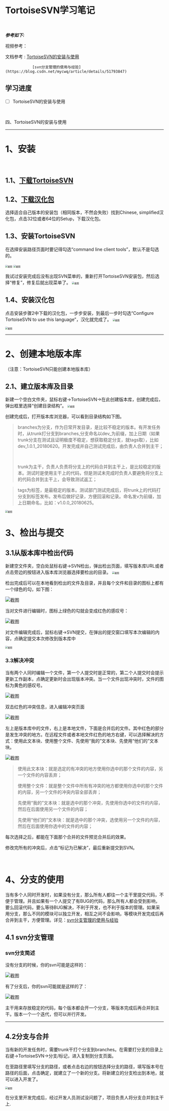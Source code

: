 # TortoiseSVN学习笔记

<br/>

***参考如下:***

视频参考：

文档参考 : [TortoiseSVN的安装与使用](https://blog.csdn.net/qq_28566071/article/details/80857928)

				[svn分支管理的使用与经验](https://blog.csdn.net/mycwq/article/details/51793847)

## 学习进度

- [ ] TortoiseSVN的安装与使用

<br/>

四、TortoiseSVN的安装与使用

***

# 1、安装

<br/>

## 1.1、[下载TortoiseSVN](https://tortoisesvn.net/downloads.zh.html)

## 1.2、[下载汉化包](https://tortoisesvn.net/downloads.zh.html)

选择适合自己版本的安装包（相同版本，不然会失败）找到Chinese, simplified汉化包，点击32位或者64位的Setup，下载汉化包。

## 1.3、安装TortoiseSVN

在选择安装路径页面时要记得勾选“command line client tools”，默认不是勾选的。

<img src="f265dd36f7e05e14fb4e0aa14e73bc30.png" alt="截图" style="zoom:50%;" />

<img src="632e5f33ee03af9497a97b6aca6c26ca.png" alt="截图" style="zoom:50%;" />

我试过安装完成后没有出现SVN菜单的，重新打开TortoiseSVN安装包，然后选择“修复”，修复后就出现菜单了。
<img src="44c32170769456c762fedee784b0d0c6.png" alt="截图" style="zoom:50%;" />

## 1.4、安装汉化包

点击安装步骤2中下载的汉化包，一步步安装，到最后一步时勾选“Configure TortoiseSVN to use this language”，汉化就完成了。
<img src="25e325cc900853df2fe64c8f406f30b9.png" alt="截图" style="zoom:50%;" />

<img src="08df36980d0ec8a4d021b63bebccbf48.png" alt="截图" style="zoom:50%;" />

***

# 2、创建本地版本库

（注意：TortoiseSVN只能创建本地版本库）

## 2.1、建立版本库及目录

新建一个空白文件夹，鼠标右键->TortoiseSVN->在此创建版本库，创建完成后，弹出框里选择“创建目录结构”。
<img src="9aa75327adb80ee7b7a3516f1a7d446e.png" alt="截图" style="zoom:50%;" />

创建完成后，打开版本库浏览器，可以看到目录结构如下图。


> branches为分支，作为日常开发目录，是比较不稳定的版本。有开发任务时，从trunk打分支到branches,分支命名以dev_为前缀，加上日期（如果trunk分支在测试且证明极度不稳定，想获取稳定分支，就tags取），比如dev_1.0.1_20180620。开发完成并自己测试完成后，由负责人合并到主干；
> 
> <br/>
> 
> trunk为主干，负责人负责将分支上的代码合并到主干上，是比较稳定的版本。测试时是使用主干上的代码，但是测试未完成时负责人要避免将分支上的代码合并到主干上，会导致测试返工；

> 
> tags为标签，是最稳定的版本。测试部门测试完成后，将trunk上的代码打分支到标签发布。发布后做好记录，方便回滚和记录。命名发v为前缀，加上日期命名，比如：v1.0.0_20180625。

<img src="2484342c2ae62030931de5d92c6c61b4.png" alt="截图" style="zoom:50%;" />

# 3、检出与提交

## 3.1从版本库中检出代码

新建空文件夹，空白处鼠标右键->SVN检出，弹出检出页面，填写版本库URL或者点击旁边的按钮进入版本库浏览器选择要检出的目录。
<img src="024ede8f16d622147c4637cb387cf109.png" alt="截图" style="zoom:50%;" />

检出完成后可以在本地看到检出的文件及目录，并且每个文件和目录的图标上都有一个绿色的勾，如下图：

![截图](03c4ea6066c50f009bd290104dd0a3ea.png)

当对文件进行编辑时，图标上绿色的勾就会变成红色的感叹号：

![截图](893152eb28bf3e86c6d1eb20cb4a2b2f.png)

对文件编辑完成后，鼠标右键->SVN提交，在弹出的提交窗口填写本次编辑的内容，点确定提交本次修改到版本库中

<img src="caf57693224c14d23f9cc11a1fa4fde9.png" alt="截图" style="zoom:50%;" />

<br/>

### 3.3解决冲突

当有两个人同时编辑一个文件，第一个人提交时是正常的，第二个人提交时会提示更新工作副本，点确定更新时会出现版本冲突。当一个文件出现冲突时，文件的图标为黄色的感叹号。

![截图](323664d2459521cb3082a813d29dba94.png)

双击红色的冲突信息，进入编辑冲突页面

![截图](6726e0fefe957711a6543156299df3ae.png)

左上是版本库中的文件，右上是本地文件，下面是合并后的文件。其中红色的部分是发生冲突的地方。在远程文件或者本地文件红色的地方右键，可以选择解决的方式：使用此文本块、使用整个文件、先使用“我的”文本块、先使用“他们的”文本块。

![截图](2a9466b64df35244b6044c0b5bdf1b7a.png)

> 使用此文本块：就是选定的有冲突的地方使用你选中的那个文件的内容，另一个文件的内容丢弃；
> 
> 使用整个文件：就是整个文件中所有有冲突的地方都使用你选中的那个文件的内容，另一个文件的冲突内容全部丢弃；
> 
> 先使用“我的”文本块：就是选中的那个冲突，先使用你选中的文件的内容，然后在后面使用另一个文件的内容；
> 
> 先使用“他们的”文本块：就是选中的那个冲突，选使用另一个文件的内容，然后在后面使用你选中的文件的内容；

每次选择之后，都能在下面那个合并的文件预览合并后的效果。

修改完所有的冲突后，点击“标记为已解决”，最后重新提交到SVN。

<br/>

# 4、分支的使用

当有多个人同时开发时，如果没有分支，那么所有人都往一个主干里提交代码，不便于管理。并且如果有一个人提交了有BUG的代码，那么所有人都会受到影响，要么回滚代码，要么等待BUG解决，不利于开发，也不利于版本的管理。如果采用分支，那么不同的模块可以独立开发，相互之间不会影响，等模块开发完成后再合并到主干，方便管理。详见：[svn分支管理的使用与经验](https://blog.csdn.net/mycwq/article/details/51793847)

## 4.1 svn分支管理

### svn分支简述

没有分支的时候，你的svn可能是这样的：

![截图](0dee6459ca4c93d799eca40a7acbde5a.png)

有了分支后，你的svn可能就是这样的了：

![截图](997f37626e71474d7e40d92d423c5532.png)

主干用来存放稳定的代码，每个版本都会开一个分支，等版本完成后再合并到主干。版本一个一个迭代，但可以并行开发。

***

## 4.2分支与合并

当有新的开发任务时，需要trunk干打个分支到branches。在需要打分支的目录上右键->TortoiseSVN->分支/标记，进入复制到分支页面。

在至路径里填写分支的路径，或者点击右边的按钮选择分支的路径，填写版本号在路径的后面，点击确定，就建立了一个新的分支。将新建立的分支检出到本地，就可以进入开发了。

<img src="3de5e426e7ae47f7733ce6f2384c48f3.png" alt="截图" style="zoom:50%;" />

在分支里开发完成后，经过开发人员测试没问题了，项目负责人将分支合并到主干上.
